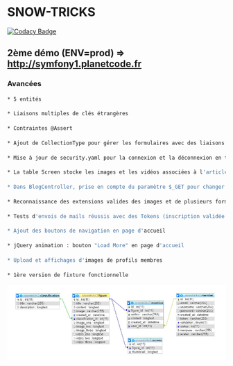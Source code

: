 # SNOW-TRICKS

[![Codacy Badge](https://api.codacy.com/project/badge/Grade/409598117bfa48e1b8a8c8c98a3434e1)](https://app.codacy.com/gh/JEND-CODES/SNOW-TRICKS?utm_source=github.com&utm_medium=referral&utm_content=JEND-CODES/SNOW-TRICKS&utm_campaign=Badge_Grade)

## 2ème démo (ENV=prod) => http://symfony1.planetcode.fr

### Avancées
``` bash
* 5 entités

* Liaisons multiples de clés étrangères

* Contraintes @Assert

* Ajout de CollectionType pour gérer les formulaires avec des liaisons entre les Entités

* Mise à jour de security.yaml pour la connexion et la déconnexion en tant que membre (ROLE USER)

* La table Screen stocke les images et les vidéos associées à l'article

* Dans BlogController, prise en compte du paramètre $_GET pour changer le format de l'article

* Reconnaissance des extensions valides des images et de plusieurs formats EMBED Youtube

* Tests d'envois de mails réussis avec des Tokens (inscription validée et nouveau mot de passe)

* Ajout des boutons de navigation en page d'accueil

* jQuery animation : bouton "Load More" en page d'accueil

* Upload et affichages d'images de profils membres

* 1ère version de fixture fonctionnelle
```

![SNOWTRICKS](https://raw.githubusercontent.com/JEND-CODES/SNOW-TRICKS/main/diagrammes/Concepteur_BDD_SnowTricks_v2.JPG)
